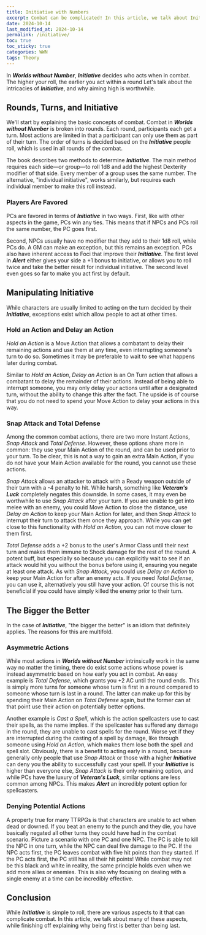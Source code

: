 ```yaml
---
title: Initiative with Numbers
excerpt: Combat can be complicated! In this article, we talk about Initiative, finishing off explaining why being first is better than being last.
date: 2024-10-14
last_modified_at: 2024-10-14
permalink: /initiative/
toc: true
toc_sticky: true
categories: WWN
tags: Theory
---
```

In ***Worlds without Number***, ***Initiative*** decides who acts when in combat. The higher your roll, the earlier you act within a round Let's talk about the intricacies of ***Initiative***, and why aiming high is worthwhile.

## Rounds, Turns, and Initiative
We'll start by explaining the basic concepts of combat. Combat in ***Worlds without Number*** is broken into rounds. Each round, participants each get a turn. Most actions are limited in that a participant can only use them as part of their turn. The order of turns is decided based on the ***Initiative*** people roll, which is used in all rounds of the combat.

The book describes two methods to determine ***Initiative***. The main method requires each side—or group—to roll 1d8 and add the highest Dexterity modifier of that side. Every member of a group uses the same number. The alternative, "individual initiative", works similarly, but requires each individual member to make this roll instead. 
### Players Are Favored
PCs are favored in terms of ***Initiative*** in two ways. First, like with other aspects in the game, PCs win any ties. This means that if NPCs and PCs roll the same number, the PC goes first. 

Second, NPCs usually have no modifier that they add to their 1d8 roll, while PCs do. A GM can make an exception, but this remains an exception. PCs also have inherent access to Foci that improve their ***Initiative***. The first level in ***Alert*** either gives your side a +1 bonus to initiative, or allows you to roll twice and take the better result for individual initiative. The second level even goes so far to make you act first by default.
## Manipulating Initiative
While characters are usually limited to acting on the turn decided by their ***Initiative***, exceptions exist which allow people to act at other times.
### Hold an Action and Delay an Action 
*Hold an Action* is a Move Action that allows a combatant to delay their remaining actions and use them at any time, even interrupting someone's turn to do so. Sometimes it may be preferable to wait to see what happens later during combat.

Similar to *Hold an Action*, *Delay an Action* is an On Turn action that allows a combatant to delay the remainder of their actions. Instead of being able to interrupt someone, you may only delay your actions until after a designated turn, without the ability to change this after the fact. The upside is of course that you do not need to spend your Move Action to delay your actions in this way.
### Snap Attack and Total Defense
Among the common combat actions, there are two more Instant Actions, *Snap Attack* and *Total Defense*. However, these options share more in common: they use your Main Action of the round, and can be used prior to your turn. To be clear, this is not a way to gain an extra Main Action, if you do not have your Main Action available for the round, you cannot use these actions.

*Snap Attack* allows an attacker to attack with a Ready weapon outside of their turn with a -4 penalty to hit. While harsh, something like ***Veteran's Luck*** completely negates this downside. In some cases, it may even be worthwhile to use *Snap Attack* after your turn. If you are unable to get into melee with an enemy, you could Move Action to close the distance, use *Delay an Action* to keep your Main Action for later, and then *Snap Attack* to interrupt their turn to attack them once they approach. While you can get close to this functionality with *Hold an Action*, you can not move closer to them first.

*Total Defense* adds a +2 bonus to the user's Armor Class until their next turn and makes them immune to Shock damage for the rest of the round. A potent buff, but especially so because you can explicitly wait to see if an attack would hit you without the bonus before using it, ensuring you negate at least one attack. As with *Snap Attack*, you could use *Delay an Action* to keep your Main Action for after an enemy acts. If you need *Total Defense*, you can use it, alternatively you still have your action. Of course this is not beneficial if you could have simply killed the enemy prior to their turn.
## The Bigger the Better
In the case of ***Initiative***, "the bigger the better" is an idiom that definitely applies. The reasons for this are multifold.
### Asymmetric Actions
While most actions in ***Worlds without Number*** intrinsically work in the same way no matter the timing, there do exist some actions whose power is instead asymmetric based on how early you act in combat. An easy example is *Total Defense*, which grants you +2 AC until the round ends. This is simply more turns for someone whose turn is first in a round compared to someone whose turn is last in a round. The latter can make up for this by spending their Main Action on *Total Defense* again, but the former can at that point use their action on potentially better options.

Another example is *Cast a Spell*, which is the action spellcasters use to cast their spells, as the name implies. If the spellcaster has suffered any damage in the round, they are unable to cast spells for the round. Worse yet if they are interrupted during the casting of a spell by damage, like through someone using *Hold an Action*, which makes them lose both the spell and spell slot. Obviously, there is a benefit to acting early in a round, because generally only people that use *Snap Attack* or those with a higher ***Initiative*** can deny you the ability to successfully cast your spell. If your ***Initiative*** is higher than everyone else, *Snap Attack* is their only remaining option, and while PCs have the luxury of ***Veteran's Luck***, similar options are less common among NPCs. This makes ***Alert*** an incredibly potent option for spellcasters.
### Denying Potential Actions
A property true for many TTRPGs is that characters are unable to act when dead or downed. If you beat an enemy to the punch and they die, you have basically negated all other turns they could have had in the combat scenario. Picture a scenario with one PC and one NPC. The PC is able to kill the NPC in one turn, while the NPC can deal five damage to the PC. If the NPC acts first, the PC leaves combat with five hit points than they started. If the PC acts first, the PC still has all their hit points! While combat may not be this black and white in reality, the same principle holds even when we add more allies or enemies. This is also why focusing on dealing with a single enemy at a time can be incredibly effective.
## Conclusion
While ***Initiative*** is simple to roll, there are various aspects to it that can complicate combat. In this article, we talk about many of these aspects, while finishing off explaining why being first is better than being last.